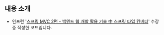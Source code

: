 ## 내용 소개
- 인프런 '[스프링 MVC 2편 - 백엔드 웹 개발 활용 기술 中 스프링 타입 컨버터](https://www.inflearn.com/course/%EC%8A%A4%ED%94%84%EB%A7%81-mvc-2/dashboard)' 수강 중 작성한 코드입니다.